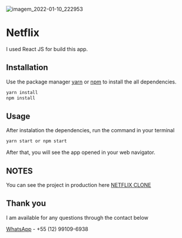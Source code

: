 ![imagem_2022-01-10_222953](https://user-images.githubusercontent.com/10777772/148865489-739f5b24-cf21-4e4f-ade8-31c9d6f18510.png)

# Netflix

I used React JS for build this app.

## Installation

Use the package manager [yarn](https://classic.yarnpkg.com/en/docs/install/#windows-stable) or [npm](https://www.npmjs.com) to install the all dependencies.

```bash
yarn install
npm install
```

## Usage
After instalation the dependencies, run the command in your terminal

```bash
yarn start or npm start
```
After that, you will see the app opened in your web navigator.

## NOTES

You can see the project in production here [NETFLIX CLONE](https://netflix-clone-eh.netlify.app)

## Thank you
I am available for any questions through the contact below

[WhatsApp](https://wa.me/05512991096938) - +55 (12) 99109-6938
